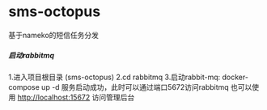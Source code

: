 # sms-octopus
基于nameko的短信任务分发

##### 启动rabbitmq
1.进入项目根目录 (sms-octopus)
2.cd rabbitmq
3.启动rabbit-mq: docker-compose up -d
服务启动成功，此时可以通过端口5672访问rabbitmq
也可以使用 [http://localhost:15672](http://localhost:15672/) 访问管理后台

